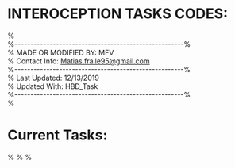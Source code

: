 # INTEROCEPTION TASKS CODES:  
%  
%-----------------------------------------------------%  
% MADE OR MODIFIED BY: MFV  
% Contact Info: Matias.fraile95@gmail.com  
%-----------------------------------------------------%  
% Last Updated: 12/13/2019  
% Updated With: HBD_Task  
%-----------------------------------------------------%  
%  
# Current Tasks:  
% 
%
%
